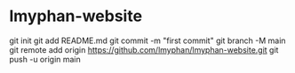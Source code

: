 # lmyphan-website
git init
git add README.md
git commit -m "first commit"
git branch -M main
git remote add origin https://github.com/lmyphan/lmyphan-website.git
git push -u origin main
